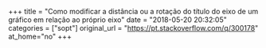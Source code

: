 +++
title = "Como modificar a distância ou a rotação do título do eixo de um gráfico em relação ao próprio eixo"
date = "2018-05-20 20:32:05"
categories = ["sopt"]
original_url = "https://pt.stackoverflow.com/q/300178"
at_home="no"
+++

